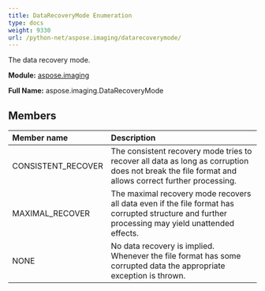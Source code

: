 ```yaml
---
title: DataRecoveryMode Enumeration
type: docs
weight: 9330
url: /python-net/aspose.imaging/datarecoverymode/
---
```


The data recovery mode.

**Module:** [aspose.imaging](/imaging/python-net/aspose.imaging/)

**Full Name:** aspose.imaging.DataRecoveryMode

## **Members**
| **Member name** | **Description** |
| :- | :- |
| CONSISTENT_RECOVER | The consistent recovery mode tries to recover all data as long as corruption does not break the file format and allows correct further processing. |
| MAXIMAL_RECOVER | The maximal recovery mode recovers all data even if the file format has corrupted structure and further processing may yield unattended effects. |
| NONE | No data recovery is implied. Whenever the file format has some corrupted data the appropriate exception is thrown. |
